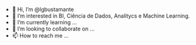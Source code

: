 - 👋 Hi, I’m @lgbustamante
- 👀 I’m interested in BI, Ciência de Dados, Analitycs e Machine Learning.
- 🌱 I’m currently learning ...
- 💞️ I’m looking to collaborate on ...
- 📫 How to reach me ...

<!---
lgbustamante/lgbustamante is a ✨ special ✨ repository because its `README.md` (this file) appears on your GitHub profile.
You can click the Preview link to take a look at your changes.
--->
